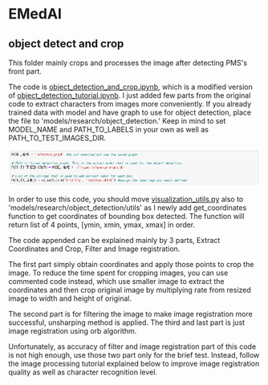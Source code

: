 # EMedAI

## object detect and crop 
This folder mainly crops and processes the image after detecting PMS's front part.

The code is [object_detection_and_crop.ipynb](https://github.com/kristine4658/EMedAI/blob/master/object%20detect%20and%20crop/object_detection_and_crop.ipynb), 
which is a modified version of [object_detection_tutorial.ipynb](https://github.com/tensorflow/models/blob/master/research/object_detection/object_detection_tutorial.ipynb).
I just added few parts from the original code to extract characters from images more conveniently.
If you already trained data with model and have graph to use for object detection, place the file to 'models/research/object_detection.'
Keep in mind to set MODEL_NAME and PATH_TO_LABELS in your own as well as PATH_TO_TEST_IMAGES_DIR.

<p align="center">
  <img src="doc/pic1.PNG">
</p>

In order to use this code, you should move [visualization_utils.py](https://github.com/kristine4658/EMedAI/blob/master/object%20detect%20and%20crop/utils/visualization_utils.py)
also to 'models/research/object_detection/utils' as I newly add get_coordinates function to get coordinates of bounding box detected. 
The function will return list of 4 points, [ymin, xmin, ymax, xmax] in order.

The code appended can be explained mainly by 3 parts, Extract Coordinates and Crop, Filter and Image registration.

The first part simply obtain coordinates and apply those points to crop the image. 
To reduce the time spent for cropping images, you can use commented code instead, which use smaller image to extract the coordinates 
and then crop original image by multiplying rate from resized image to width and height of original. 

The second part is for filtering the image to make image registration more successful, unsharping method is applied. 
The third and last part is just image registration using orb algorithm. 

Unfortunately, as accuracy of filter and image registration part of this code is not high enough, use those two part only for the brief test.
Instead, follow the image processing tutorial explained below to improve image registration quality as well as character recognition level.
